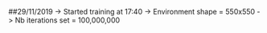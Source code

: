 ##29/11/2019
-> Started training at 17:40
-> Environment shape = 550x550
-> Nb iterations set = 100,000,000
